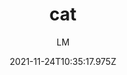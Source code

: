 ---
_id: 619e15650dc20200aadca5d0
date: '2021-11-24T10:35:17.975Z'
date_iso: '2021-11-24'
author: LM
name: cat
title: cat
hex:
- 208eb7
- 8bd0eb
- 214a65
- 52dcbc
colors:
- hex: '#208eb7'
- hex: '#8bd0eb'
- hex: '#214a65'
- hex: '#52dcbc'
summary: This is a color palette generated by cologorical.
benchmark_images:
- name: distance matrix
  path: distance_matrix.png
- name: noticable matrix
  path: noticable_matrix.png
demo_images:
- name: bar chart
  path: ac_bar_chart.png
- name: donut chart
  path: ac_donut_chart.png
- name: line chart
  path: ac_line_chart.png
- name: scatter plot
  path: ac_scatter_chart.png

---